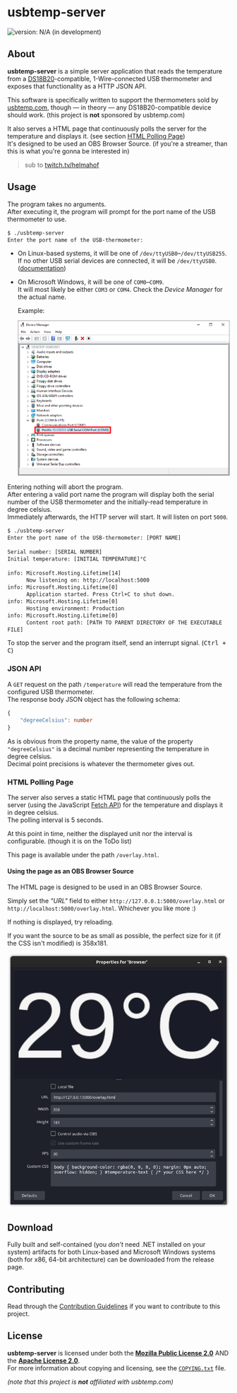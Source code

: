 <!--
  Copyright (c) 2023 Michael Federczuk
  SPDX-License-Identifier: CC-BY-SA-4.0
-->

# usbtemp-server #

[version_shield]: https://img.shields.io/badge/version-N%2FA_(in_development)-important.svg
![version: N/A (in development)][version_shield]

## About ##

**usbtemp-server** is a simple server application that reads the temperature from
a [DS18B20]-compatible, 1-Wire-connected USB thermometer and exposes that functionality as a HTTP JSON API.

This software is specifically written to support the thermometers sold by [usbtemp.com],
though — in theory — any DS18B20-compatible device should work. (this project is **not** sponsored by usbtemp.com)

It also serves a HTML page that continuously polls the server for the temperature and displays it.
(see section [HTML Polling Page](#html-polling-page))  
It's designed to be used an OBS Browser Source. (if you're a streamer, than this is what you're gonna be interested in)

> sub to [twitch.tv/helmahof]

[DS18B20]: <https://www.analog.com/en/products/ds18b20.html> "DS18B20 Datasheet and Product Info | Analog Devices"
[usbtemp.com]: <https://usbtemp.com> "Digital Thermometer −55 — +125°C with USB connection"
[twitch.tv/helmahof]: <https://twitch.tv/helmahof> "Helmahof - Twitch"

## Usage ##

The program takes no arguments.  
After executing it, the program will prompt for the port name of the USB thermometer to use.

```console
$ ./usbtemp-server
Enter the port name of the USB-thermometer: 
```

* On Linux-based systems, it will be one of `/dev/ttyUSB0`–`/dev/ttyUSB255`.  
  If no other USB serial devices are connected, it will be `/dev/ttyUSB0`. ([documentation])

* On Microsoft Windows, it will be one of `COM0`–`COM9`.  
  It will most likely be either `COM3` or `COM4`. Check the _Device Manager_ for the actual name.

  Example:

  ![A screenshot of the Windows 10 "Device Manager", showing that a USB thermometer, labeled "Prolific [CENSORED] USB Serial COM Port", is connected under the port name "COM3"](win10-device-manager-screenshot.png)

Entering nothing will abort the program.  
After entering a valid port name the program will display both the serial number of the USB thermometer and
the initially-read temperature in degree celsius.  
Immediately afterwards, the HTTP server will start. It will listen on port `5000`.

```console
$ ./usbtemp-server
Enter the port name of the USB-thermometer: [PORT NAME]

Serial number: [SERIAL NUMBER]
Initial temperature: [INITIAL TEMPERATURE]°C

info: Microsoft.Hosting.Lifetime[14]
      Now listening on: http://localhost:5000
info: Microsoft.Hosting.Lifetime[0]
      Application started. Press Ctrl+C to shut down.
info: Microsoft.Hosting.Lifetime[0]
      Hosting environment: Production
info: Microsoft.Hosting.Lifetime[0]
      Content root path: [PATH TO PARENT DIRECTORY OF THE EXECUTABLE FILE]
```

<!-- markdownlint-disable no-inline-html -->
To stop the server and the program itself, send an interrupt signal. (<kbd><kbd>Ctrl</kbd> + <kbd>C</kbd></kbd>)
<!-- markdownlint-enable no-inline-html -->

[documentation]: <https://www.kernel.org/doc/html/latest/usb/usb-serial.html> "USB serial &#8212; The Linux Kernel  documentation"

### JSON API ###

A `GET` request on the path `/temperature` will read the temperature from the configured USB thermometer.  
The response body JSON object has the following schema:

```typescript
{
	"degreeCelsius": number
}
```

As is obvious from the property name, the value of the property `"degreeCelsius"` is a decimal number representing
the temperature in degree celsius.  
Decimal point precisions is whatever the thermometer gives out.

### HTML Polling Page ###

The server also serves a static HTML page that continuously polls the server (using the JavaScript [Fetch API]) for
the temperature and displays it in degree celsius.  
The polling interval is 5 seconds.

At this point in time, neither the displayed unit nor the interval is configurable. (though it is on the ToDo list)

This page is available under the path `/overlay.html`.

[Fetch API]: <https://developer.mozilla.org/en-US/docs/Web/API/Fetch_API> "Fetch API - Web APIs | MDN"

#### Using the page as an OBS Browser Source ####

The HTML page is designed to be used in an OBS Browser Source.

Simply set the _"URL"_ field to either `http://127.0.0.1:5000/overlay.html` or `http://localhost:5000/overlay.html`.
Whichever you like more :)

If nothing is displayed, try reloading.

If you want the source to be as small as possible, the perfect size for it (if the CSS isn't modified) is 358x181.

![A screenshot of an OBS Browser Source Properties window](obs-browser-source-screenshot.png)

## Download ##

Fully built and self-contained (you *don't* need .NET installed on your system) artifacts for
both Linux-based and Microsoft Windows systems (both for x86, 64-bit architecture) can be downloaded from
the release page.

## Contributing ##

Read through the [Contribution Guidelines](CONTRIBUTING.md) if you want to contribute to this project.

## License ##

**usbtemp-server** is licensed under both the [**Mozilla Public License 2.0**](LICENSES/MPL-2.0.txt) AND
the [**Apache License 2.0**](LICENSES/Apache-2.0.txt).  
For more information about copying and licensing, see the [`COPYING.txt`](COPYING.txt) file.

_(note that this project is **not** affiliated with usbtemp.com)_
